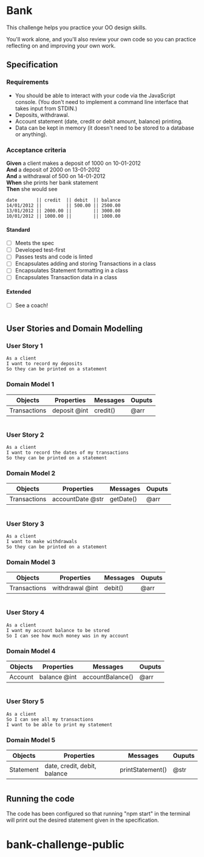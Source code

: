 # Bank

This challenge helps you practice your OO design skills.

You'll work alone, and you'll also review your own code so you can practice reflecting on and improving your own work.

## Specification

### Requirements

* You should be able to interact with your code via the JavaScript console.  (You don't need to implement a command line interface that takes input from STDIN.)
* Deposits, withdrawal.
* Account statement (date, credit or debit amount, balance) printing.
* Data can be kept in memory (it doesn't need to be stored to a database or anything).

### Acceptance criteria

**Given** a client makes a deposit of 1000 on 10-01-2012  
**And** a deposit of 2000 on 13-01-2012  
**And** a withdrawal of 500 on 14-01-2012  
**When** she prints her bank statement  
**Then** she would see

```
date       || credit  || debit  || balance
14/01/2012 ||         || 500.00 || 2500.00
13/01/2012 || 2000.00 ||        || 3000.00
10/01/2012 || 1000.00 ||        || 1000.00
```


#### Standard
- [ ] Meets the spec
- [ ] Developed test-first
- [ ] Passes tests and code is linted
- [ ] Encapsulates adding and storing Transactions in a class
- [ ] Encapsulates Statement formatting in a class
- [ ] Encapsulates Transaction data in a class

#### Extended
- [ ] See a coach!


#
## User Stories and Domain Modelling


### User Story 1
```
As a client
I want to record my deposits
So they can be printed on a statement
```
### Domain Model 1


| Objects      | Properties   | Messages | Ouputs |
| ------------ | ------------ | -------- | ------ |
| Transactions | deposit @int | credit() | @arr   |


#

### User Story 2
```
As a client
I want to record the dates of my transactions
So they can be printed on a statement
```
### Domain Model 2


| Objects      | Properties       | Messages  | Ouputs |
| ------------ | ---------------- | --------- | ------ |
| Transactions | accountDate @str | getDate() | @arr   |


#

### User Story 3
```
As a client
I want to make withdrawals
So they can be printed on a statement
```
### Domain Model 3


| Objects      | Properties      | Messages | Ouputs |
| ------------ | --------------- | -------- | ------ |
| Transactions | withdrawal @int | debit()  | @arr   |

#

### User Story 4
```
As a client
I want my account balance to be stored
So I can see how much money was in my account 
```
### Domain Model 4


| Objects | Properties   | Messages         | Ouputs |
| ------- | ------------ | ---------------- | ------ |
| Account | balance @int | accountBalance() | @arr   |

# 

### User Story 5
```
As a client
So I can see all my transactions
I want to be able to print my statement
```
### Domain Model 5


| Objects   | Properties                   | Messages         | Ouputs |
| --------- | ---------------------------- | ---------------- | ------ |
| Statement | date, credit, debit, balance | printStatement() | @str   |

#

## Running the code

The code has been configured so that running "npm start" in the terminal 
will print out the desired statement given in the specification.
# bank-challenge-public
